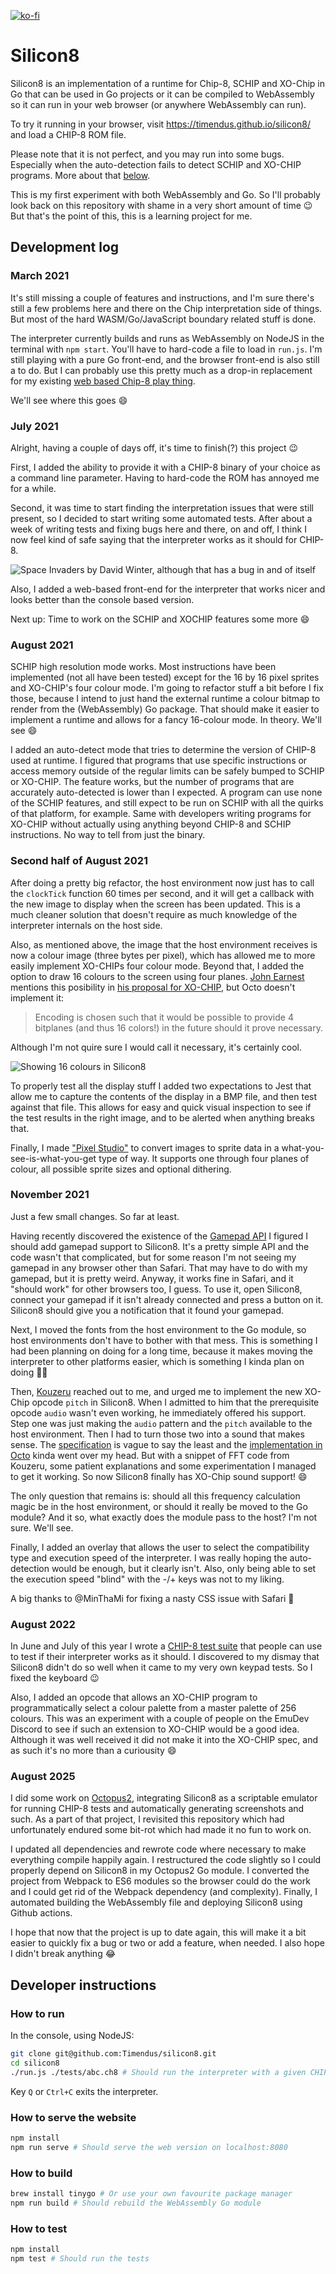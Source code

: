 [![ko-fi](https://ko-fi.com/img/githubbutton_sm.svg)](https://ko-fi.com/T6T0DOOWP)

# Silicon8

Silicon8 is an implementation of a runtime for Chip-8, SCHIP and XO-Chip in Go
that can be used in Go projects or it can be compiled to WebAssembly so it can
run in your web browser (or anywhere WebAssembly can run).

To try it running in your browser, visit https://timendus.github.io/silicon8/
and load a CHIP-8 ROM file.

Please note that it is not perfect, and you may run into some bugs. Especially when the auto-detection fails to detect SCHIP and XO-CHIP programs. More about that [below](#august-2021).

This is my first experiment with both WebAssembly and Go. So I'll probably look
back on this repository with shame in a very short amount of time 😉 But that's
the point of this, this is a learning project for me.

## Development log

### March 2021

It's still missing a couple of features and instructions, and I'm sure there's
still a few problems here and there on the Chip interpretation side of things.
But most of the hard WASM/Go/JavaScript boundary related stuff is done.

The interpreter currently builds and runs as WebAssembly on NodeJS in the
terminal with `npm start`. You'll have to hard-code a file to load in `run.js`.
I'm still playing with a pure Go front-end, and the browser front-end is also
still a to do. But I can probably use this pretty much as a drop-in replacement
for my existing [web based Chip-8 play thing](https://github.com/Timendus/chip-8).

We'll see where this goes 😄

### July 2021

Alright, having a couple of days off, it's time to finish(?) this project 😉

First, I added the ability to provide it with a CHIP-8 binary of your choice as
a command line parameter. Having to hard-code the ROM has annoyed me for a
while.

Second, it was time to start finding the interpretation issues that were still
present, so I decided to start writing some automated tests. After about a week
of writing tests and fixing bugs here and there, on and off, I think I now feel
kind of safe saying that the interpreter works as it should for CHIP-8.

![Space Invaders by David Winter, although that has a bug in and of itself](console.png)

Also, I added a web-based front-end for the interpreter that works nicer and
looks better than the console based version.

Next up: Time to work on the SCHIP and XOCHIP features some more 😄

### August 2021

SCHIP high resolution mode works. Most instructions have been implemented (not
all have been tested) except for the 16 by 16 pixel sprites and XO-CHIP's four
colour mode. I'm going to refactor stuff a bit before I fix those, because I
intend to just hand the external runtime a colour bitmap to render from the
(WebAssembly) Go package. That should make it easier to implement a runtime and
allows for a fancy 16-colour mode. In theory. We'll see 😄

I added an auto-detect mode that tries to determine the version of CHIP-8 used
at runtime. I figured that programs that use specific instructions or access
memory outside of the regular limits can be safely bumped to SCHIP or XO-CHIP.
The feature works, but the number of programs that are accurately auto-detected
is lower than I expected. A program can use none of the SCHIP features, and
still expect to be run on SCHIP with all the quirks of that platform, for
example. Same with developers writing programs for XO-CHIP without actually
using anything beyond CHIP-8 and SCHIP instructions. No way to tell from just
the binary.

### Second half of August 2021

After doing a pretty big refactor, the host environment now just has to call the
`clockTick` function 60 times per second, and it will get a callback with the
new image to display when the screen has been updated. This is a much cleaner
solution that doesn't require as much knowledge of the interpreter internals on
the host side.

Also, as mentioned above, the image that the host environment receives is now a
colour image (three bytes per pixel), which has allowed me to more easily
implement XO-CHIPs four colour mode. Beyond that, I added the option to draw 16
colours to the screen using four planes. [John
Earnest](https://github.com/JohnEarnest) mentions this posibility in [his
proposal for XO-CHIP](https://github.com/JohnEarnest/Octo/blob/gh-pages/docs/XO-ChipSpecification.md),
but Octo doesn't implement it:

> Encoding is chosen such that it would be possible to provide 4 bitplanes (and
> thus 16 colors!) in the future should it prove necessary.

Although I'm not quire sure I would call it necessary, it's certainly cool.

![Showing 16 colours in Silicon8](colours.png)

To properly test all the display stuff I added two expectations to Jest that
allow me to capture the contents of the display in a BMP file, and then test
against that file. This allows for easy and quick visual inspection to see if
the test results in the right image, and to be alerted when anything breaks
that.

Finally, I made ["Pixel Studio"](https://timendus.github.io/silicon8/pixel-studio/)
to convert images to sprite data in a what-you-see-is-what-you-get type of way.
It supports one through four planes of colour, all possible sprite sizes and
optional dithering.

### November 2021

Just a few small changes. So far at least.

Having recently discovered the existence of the [Gamepad
API](https://developer.mozilla.org/en-US/docs/Web/API/Gamepad_API/Using_the_Gamepad_API)
I figured I should add gamepad support to Silicon8. It's a pretty simple API and
the code wasn't that complicated, but for some reason I'm not seeing my gamepad
in any browser other than Safari. That may have to do with my gamepad, but it is
pretty weird. Anyway, it works fine in Safari, and it "should work" for other
browsers too, I guess. To use it, open Silicon8, connect your gamepad if it
isn't already connected and press a button on it. Silicon8 should give you a
notification that it found your gamepad.

Next, I moved the fonts from the host environment to the Go module, so host
environments don't have to bother with that mess. This is something I had been
planning on doing for a long time, because it makes moving the interpreter to
other platforms easier, which is something I kinda plan on doing 👌🏻

Then, [Kouzeru](https://github.com/Kouzeru) reached out to me, and urged me to
implement the new XO-Chip opcode `pitch` in Silicon8. When I admitted to him
that the prerequisite opcode `audio` wasn't even working, he immediately offered
his support. Step one was just making the `audio` pattern and the `pitch`
available to the host environment. Then I had to turn those two into a sound
that makes sense. The
[specification](https://github.com/JohnEarnest/Octo/blob/gh-pages/docs/XO-ChipSpecification.md#audio)
is vague to say the least and the [implementation in
Octo](https://github.com/JohnEarnest/Octo/blob/77fc843d9f44a45ebb0cbd9f3ea2ec14caba4851/js/shared.js#L198)
kinda went over my head. But with a snippet of FFT code from Kouzeru, some
patient explanations and some experimentation I managed to get it working. So
now Silicon8 finally has XO-Chip sound support! 😄

The only question that remains is: should all this frequency calculation magic
be in the host environment, or should it really be moved to the Go module? And
it so, what exactly does the module pass to the host? I'm not sure. We'll see.

Finally, I added an overlay that allows the user to select the compatibility
type and execution speed of the interpreter. I was really hoping the
auto-detection would be enough, but it clearly isn't. Also, only being able to
set the execution speed "blind" with the -/+ keys was not to my liking.

A big thanks to @MinThaMi for fixing a nasty CSS issue with Safari 🎉

### August 2022

In June and July of this year I wrote a [CHIP-8 test
suite](https://github.com/Timendus/chip8-test-suite) that people can use to test
if their interpreter works as it should. I discovered to my dismay that Silicon8
didn't do so well when it came to my very own keypad tests. So I fixed the
keyboard 😉

Also, I added an opcode that allows an XO-CHIP program to programmatically
select a colour palette from a master palette of 256 colours. This was an
experiment with a couple of people on the EmuDev Discord to see if such an
extension to XO-CHIP would be a good idea. Although it was well received it did
not make it into the XO-CHIP spec, and as such it's no more than a curiousity 😄

### August 2025

I did some work on
[Octopus2](https://github.com/Timendus/chipcode/tree/main/octopus2), integrating
Silicon8 as a scriptable emulator for running CHIP-8 tests and automatically
generating screenshots and such. As a part of that project, I revisited this
repository which had unfortunately endured some bit-rot which had made it no fun
to work on.

I updated all dependencies and rewrote code where necessary to make everything
compile happily again. I restructured the code slightly so I could properly
depend on Silicon8 in my Octopus2 Go module. I converted the project from
Webpack to ES6 modules so the browser could do the work and I could get rid of
the Webpack dependency (and complexity). Finally, I automated building the
WebAssembly file and deploying Silicon8 using Github actions.

I hope that now that the project is up to date again, this will make it a bit
easier to quickly fix a bug or two or add a feature, when needed. I also hope I
didn't break anything 😂

## Developer instructions

### How to run

In the console, using NodeJS:

```bash
git clone git@github.com:Timendus/silicon8.git
cd silicon8
./run.js ./tests/abc.ch8 # Should run the interpreter with a given CHIP-8 binary
```

Key `Q` or `Ctrl+C` exits the interpreter.

### How to serve the website

```bash
npm install
npm run serve # Should serve the web version on localhost:8080
```

### How to build

```bash
brew install tinygo # Or use your own favourite package manager
npm run build # Should rebuild the WebAssembly Go module
```

### How to test

```bash
npm install
npm test # Should run the tests
```
